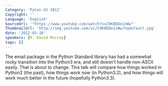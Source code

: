 ```yaml
---
Category: 'PyCon US 2012'
Copyright: ''
Language: 'English'
SourceUrl: '"https://www.youtube.com/watch?v=C9K8DOe1zWw"'
ThumbnailUrl: 'http://img.youtube.com/vi/C9K8DOe1zWw/hqdefault.jpg'
date: '2012-03-10'
speakers: [R. David Murray]
tags: []
---
```

The email package in the Python Standard library has had a somewhat rocky
transition into the Python3 era, and still doesn't handle non-ASCII easily.
That is about to change. This talk will compare how things worked in Python2
(the past), how things work now (in Python3.2), and how things will work much
better in the future (hopefully Python3.3).

